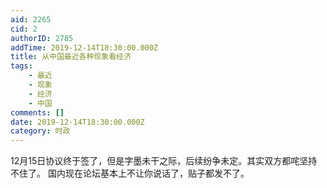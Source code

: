 ```yaml
---
aid: 2265
cid: 2
authorID: 2785
addTime: 2019-12-14T18:30:00.000Z
title: 从中国最近各种现象看经济
tags:
    - 最近
    - 现象
    - 经济
    - 中国
comments: []
date: 2019-12-14T18:30:00.000Z
category: 时政
---
```


12月15日协议终于签了，但是字墨未干之际，后续纷争未定。其实双方都咤坚持不住了。 国内现在论坛基本上不让你说话了，贴子都发不了。
